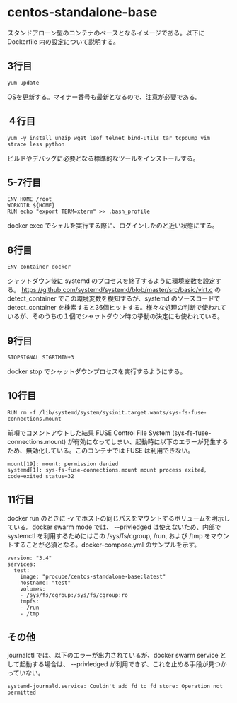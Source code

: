 # centos-standalone-base

スタンドアローン型のコンテナのベースとなるイメージである。以下に Dockerfile 内の設定について説明する。

## 3行目
```
yum update
```
OSを更新する。マイナー番号も最新となるので、注意が必要である。

## ４行目
```
yum -y install unzip wget lsof telnet bind-utils tar tcpdump vim strace less python
```
ビルドやデバッグに必要となる標準的なツールをインストールする。

## 5-7行目
```
ENV HOME /root
WORKDIR ${HOME}
RUN echo "export TERM=xterm" >> .bash_profile
```
docker exec でシェルを実行する際に、ログインしたのと近い状態にする。

## 8行目
```
ENV container docker
```
シャットダウン後に systemd のプロセスを終了するように環境変数を設定する。
https://github.com/systemd/systemd/blob/master/src/basic/virt.c
の detect_container でこの環境変数を検知するが、systemd のソースコードで detect_container を検索すると36個ヒットする。様々な処理の判断で使われているが、そのうちの１個でシャットダウン時の挙動の決定にも使われている。

## 9行目
```
STOPSIGNAL SIGRTMIN+3
```
docker stop でシャットダウンプロセスを実行するようにする。

## 10行目

```
RUN rm -f /lib/systemd/system/sysinit.target.wants/sys-fs-fuse-connections.mount
```

前項でコメントアウトした結果 FUSE Control File System (sys-fs-fuse-connections.mount) が有効になってしまい、起動時に以下のエラーが発生するため、無効化している。このコンテナでは FUSE は利用できない。
```
mount[19]: mount: permission denied
systemd[1]: sys-fs-fuse-connections.mount mount process exited, code=exited status=32
```

## 11行目
docker run のときに -v でホストの同じパスをマウントするボリュームを明示している。docker swarm mode では、 --privledged は使えないため、内部で systemctl を利用するためにはこの /sys/fs/cgroup, /run, および /tmp をマウントすることが必須となる。docker-compose.yml のサンプルを示す。
```
version: "3.4"
services:
  test:
    image: "procube/centos-standalone-base:latest"
    hostname: "test"
    volumes:
    - /sys/fs/cgroup:/sys/fs/cgroup:ro
    tmpfs:
    - /run
    - /tmp
```

## その他

journalctl では、以下のエラーが出力されているが、docker swarm service として起動する場合は、 --privledged が利用できず、これを止める手段が見つかっていない。
```
systemd-journald.service: Couldn't add fd to fd store: Operation not permitted
```
